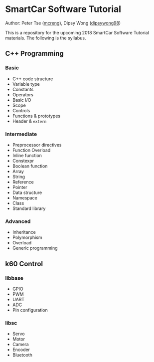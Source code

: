 # SmartCar Software Tutorial

Author: Peter Tse ([mcreng](www.github.com/mcreng)), Dipsy Wong ([dipsywong98](www.github.com/dipsywong98))

This is a repository for the upcoming 2018 SmartCar Software Tutorial materials. The following is the syllabus.

## C++ Programming

### Basic

- C++ code structure
- Variable type
- Constants
- Operators
- Basic I/O
- Scope
- Controls
- Functions & prototypes
- Header & `extern`

### Intermediate

- Preprocessor directives
- Function Overload
- Inline function
- Constexpr
- Boolean function
- Array
- String
- Reference
- Pointer
- Data structure
- Namespace
- Class
- Standard library

### Advanced

- Inheritance
- Polymorphism
- Overload
- Generic programming

## k60 Control

### libbase

- GPIO
- PWM
- UART
- ADC
- Pin configuration

### libsc

- Servo
- Motor
- Camera
- Encoder
- Bluetooth